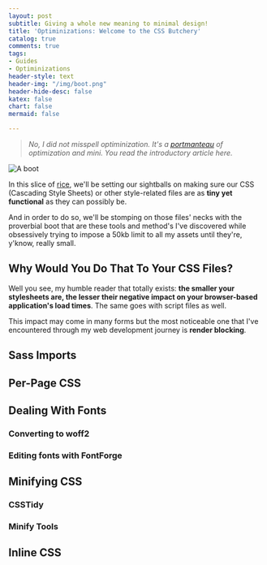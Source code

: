 ```yaml
---
layout: post
subtitle: Giving a whole new meaning to minimal design!
title: 'Optiminizations: Welcome to the CSS Butchery'
catalog: true
comments: true
tags:
- Guides
- Optiminizations
header-style: text
header-img: "/img/boot.png"
header-hide-desc: false
katex: false
chart: false
mermaid: false

---
```

> _No, I did not misspell optiminization. It's a_ [_portmanteau_](https://www.merriam-webster.com/thesaurus/portmanteau) _of optimization and mini. You read the introductory article here._

![A boot](img/boot.png)

In this slice of [rice](https://thatnixguy.github.io/posts/ricing/), we'll be setting our sightballs on making sure our CSS (Cascading Style Sheets) or other style-related files are as **tiny yet functional** as they can possibly be.

And in order to do so, we'll be stomping on those files' necks with the proverbial boot that are these tools and method's I've discovered while obsessively trying to impose a 50kb limit to all my assets until they're, y'know, really small.

## Why Would You Do That To Your CSS Files?

Well you see, my humble reader that totally exists: **the smaller your stylesheets are, the lesser their negative impact on your browser-based application's load times**. The same goes with script files as well.

This impact may come in many forms but the most noticeable one that I've encountered through my web development journey is **render blocking**.

## Sass Imports

## Per-Page CSS

## Dealing With Fonts

### Converting to woff2

### Editing fonts with FontForge

## Minifying CSS

### CSSTidy

### Minify Tools

## Inline CSS